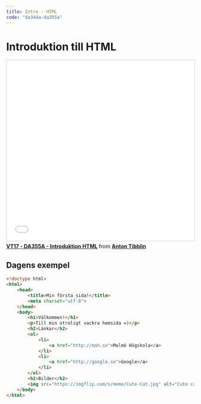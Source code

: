 ```yaml
---
title: Intro - HTML
code: "da344a-da355a"
---
```


# Introduktion till HTML

<iframe src="//www.slideshare.net/slideshow/embed_code/key/I6Qr9G6z8dPhz5" width="595" height="485" frameborder="0" marginwidth="0" marginheight="0" scrolling="no" style="border:1px solid #CCC; border-width:1px; margin-bottom:5px; max-width: 100%;" allowfullscreen> </iframe> <div style="margin-bottom:5px"> <strong> <a href="//www.slideshare.net/AntonTibblin/vt17-da355a" title="VT17 - DA355A - Introduktion HTML" target="_blank">VT17 - DA355A - Introduktion HTML</a> </strong> from <strong><a target="_blank" href="//www.slideshare.net/AntonTibblin">Anton Tibblin</a></strong> </div>

## Dagens exempel

```html
<!doctype html>
<html>
	<head>
		<title>Min första sida!</title>
		<meta charset="utf-8">
	</head>
	<body>
		<h1>Välkommen!</h1>
		<p>Till min otroligt vackra hemsida =)</p>
		<h2>Länkar</h2>
		<ol>
			<li>
				<a href="http://mah.se">Malmö Högskola</a>
			</li>
			<li>
				<a href="http://google.se">Google</a>
			</li>
		</ol>
		<h2>Bilder</h2>
		<img src="https://imgflip.com/s/meme/Cute-Cat.jpg" alt="Cute cat">
	</body>
</html>
```
